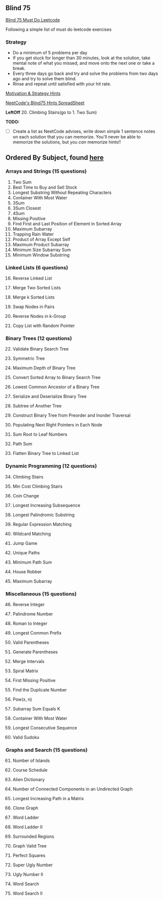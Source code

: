 ## Blind 75

[Blind 75 Must Do Leetcode](https://leetcode.com/list/xi4ci4ig/)

Following a simple list of must do leetcode exercises

### Strategy

- Do a minimum of 5 problems per day
- If you get stuck for longer than 30 minutes, look at the solution, take mental
  note of what you missed, and move onto the next one or take a break.
- Every three days go back and try and solve the problems from two days ago and
  try to solve them blind.
- Rinse and repeat until satisfied with your hit rate.

[Motivation & Strategy Hints](https://redlib.kylrth.com/r/learnprogramming/comments/12ghao8/a_guide_to_grinding_leetcode/)

[NeetCode's Blind75 Hints SpreadSheet](https://docs.google.com/spreadsheets/u/0/d/1A2PaQKcdwO_lwxz9bAnxXnIQayCouZP6d-ENrBz_NXc/htmlview)

**LeftOff** 20. Climbing Stairs(go to 1. Two Sum)

**TODO:**

- [ ] Create a list as NeetCode advises, write down simple 1 sentence notes on
      each solution that you can memorize. You'll never be able to memorize the
      solutions, but you <em>can</em> memorize hints!!

## Ordered By Subject, found [here](https://scribe.rip/@johnadjanohoun/mastering-the-blind-75-leetcode-questions-a-comprehensive-strategy-for-coding-interviews-9ca3833593e9)

### Arrays and Strings (15 questions)

1. Two Sum
2. Best Time to Buy and Sell Stock
3. Longest Substring Without Repeating Characters
4. Container With Most Water
5. 3Sum
6. 3Sum Closest
7. 4Sum
8. Missing Positive
9. Find First and Last Position of Element in Sorted Array
10. Maximum Subarray
11. Trapping Rain Water
12. Product of Array Except Self
13. Maximum Product Subarray
14. Minimum Size Subarray Sum
15. Minimum Window Substring

### Linked Lists (6 questions)

16. Reverse Linked List

17. Merge Two Sorted Lists

18. Merge k Sorted Lists

19. Swap Nodes in Pairs

20. Reverse Nodes in k-Group

21. Copy List with Random Pointer

### Binary Trees (12 questions)

22. Validate Binary Search Tree

23. Symmetric Tree

24. Maximum Depth of Binary Tree

25. Convert Sorted Array to Binary Search Tree

26. Lowest Common Ancestor of a Binary Tree

27. Serialize and Deserialize Binary Tree

28. Subtree of Another Tree

29. Construct Binary Tree from Preorder and Inorder Traversal

30. Populating Next Right Pointers in Each Node

31. Sum Root to Leaf Numbers

32. Path Sum

33. Flatten Binary Tree to Linked List

### Dynamic Programming (12 questions)

34. Climbing Stairs

35. Min Cost Climbing Stairs

36. Coin Change

37. Longest Increasing Subsequence

38. Longest Palindromic Substring

39. Regular Expression Matching

40. Wildcard Matching

41. Jump Game

42. Unique Paths

43. Minimum Path Sum

44. House Robber

45. Maximum Subarray

### Miscellaneous (15 questions)

46. Reverse Integer

47. Palindrome Number

48. Roman to Integer

49. Longest Common Prefix

50. Valid Parentheses

51. Generate Parentheses

52. Merge Intervals

53. Spiral Matrix

54. First Missing Positive

55. Find the Duplicate Number

56. Pow(x, n)

57. Subarray Sum Equals K

58. Container With Most Water

59. Longest Consecutive Sequence

60. Valid Sudoku

### Graphs and Search (15 questions)

61. Number of Islands

62. Course Schedule

63. Alien Dictionary

64. Number of Connected Components in an Undirected Graph

65. Longest Increasing Path in a Matrix

66. Clone Graph

67. Word Ladder

68. Word Ladder II

69. Surrounded Regions

70. Graph Valid Tree

71. Perfect Squares

72. Super Ugly Number

73. Ugly Number II

74. Word Search

75. Word Search II
